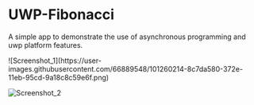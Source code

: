 # UWP-Fibonacci
A simple app to demonstrate the use of asynchronous programming and uwp platform features.

<div> 
  <img>![Screenshot_1](https://user-images.githubusercontent.com/66889548/101260214-8c7da580-372e-11eb-95cd-9a18c8c59e6f.png)
</div>


![Screenshot_2](https://user-images.githubusercontent.com/66889548/101260215-8daed280-372e-11eb-853b-ee799e899987.png)

